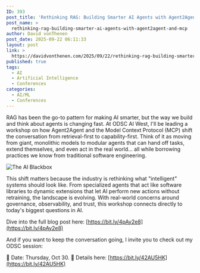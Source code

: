 ```yaml
---
ID: 393
post_title: 'Rethinking RAG: Building Smarter AI Agents with Agent2Agent and MCP'
post_name: >
  rethinking-rag-building-smarter-ai-agents-with-agent2agent-and-mcp
author: David vonThenen
post_date: 2025-09-22 06:11:33
layout: post
link: >
  https://davidvonthenen.com/2025/09/22/rethinking-rag-building-smarter-ai-agents-with-agent2agent-and-mcp/
published: true
tags:
  - AI
  - Artificial Intelligence
  - Conferences
categories:
  - AI/ML
  - Conferences
---
```

RAG has been the go-to pattern for making AI smarter, but the way we build and think about agents is changing fast. At ODSC AI West, I'll be leading a workshop on how Agent2Agent and the Model Context Protocol (MCP) shift the conversation from retrieval-first to capability-first. Think of it as moving from giant, monolithic models to modular agents that can hand off tasks, extend themselves, and even act in the real world… all while borrowing practices we know from traditional software engineering.

![The AI Blackbox](https://davidvonthenen.com/wp-content/uploads/2025/09/ai-black-box.png)

This shift matters because the industry is rethinking what "intelligent" systems should look like. From specialized agents that act like software libraries to dynamic extensions that let AI perform new actions without retraining, the landscape is evolving. With real-world concerns around governance, observability, and trust, this workshop connects directly to today's biggest questions in AI.

Dive into the full blog post here: [https://bit.ly/4pAy2e8](https://bit.ly/4pAy2e8)

And if you want to keep the conversation going, I invite you to check out my ODSC session:

📅 Date: Thursday, Oct 30.
📖 Details here: [https://bit.ly/42AU5HK](https://bit.ly/42AU5HK)